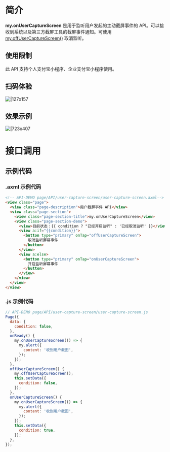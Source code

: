 # 简介

**my.onUserCaptureScreen** 是用于监听用户发起的主动截屏事件的 API。可以接收到系统以及第三方截屏工具的截屏事件通知。可使用 [my.offUserCaptureScreen()](https://opendocs.alipay.com/mini/api/umdxbg) 取消监听。

## 使用限制

此 API 支持个人支付宝小程序、企业支付宝小程序使用。

## 扫码体验

![|127x157](https://gw.alipayobjects.com/zos/skylark-tools/public/files/a3ab9d583f22223740b8907d9e2d06b1.jpeg#align=left&display=inline&height=157&margin=%5Bobject%20Object%5D&originHeight=157&originWidth=127&status=done&style=stroke&width=127)

## 效果示例

![|723x407](https://gw.alipayobjects.com/zos/skylark-tools/public/files/251ee50771d061c43bfc5d0eef79995c.png#align=left&display=inline&height=420&margin=%5Bobject%20Object%5D&originHeight=720&originWidth=1280&status=done&style=stroke&width=746)

# 接口调用

## 示例代码

### .axml 示例代码

```html
<!-- API-DEMO page/API/user-capture-screen/user-capture-screen.axml-->
<view class="page">
  <view class="page-description">用户截屏事件 API</view>
  <view class="page-section">
    <view class="page-section-title">my.onUserCaptureScreen</view>
    <view class="page-section-demo">
      <view>目前状态：{{ condition ? "已经开启监听" : '已经取消监听' }}</view>
      <view a:if="{{condition}}">
        <button type="primary" onTap="offUserCaptureScreen">
          取消监听屏幕事件
        </button>
      </view>
      <view a:else>
        <button type="primary" onTap="onUserCaptureScreen">
          开启监听屏幕事件
        </button>
      </view>
    </view>
  </view>
</view>
```

### .js 示例代码

```javascript
// API-DEMO page/API/user-capture-screen/user-capture-screen.js
Page({
  data: {
    condition: false,
  },
  onReady() {
    my.onUserCaptureScreen(() => {
      my.alert({
        content: '收到用户截图',
      });
    });
  },
  offUserCaptureScreen() {
    my.offUserCaptureScreen();
    this.setData({
      condition: false,
    });
  },
  onUserCaptureScreen() {
    my.onUserCaptureScreen(() => {
      my.alert({
        content: '收到用户截图',
      });
    });
    this.setData({
      condition: true,
    });
  },
});
```
